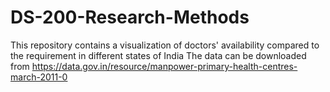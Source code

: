 # DS-200-Research-Methods

This repository contains a visualization of doctors' availability compared to the requirement in different states of India
The data can be downloaded from https://data.gov.in/resource/manpower-primary-health-centres-march-2011-0
